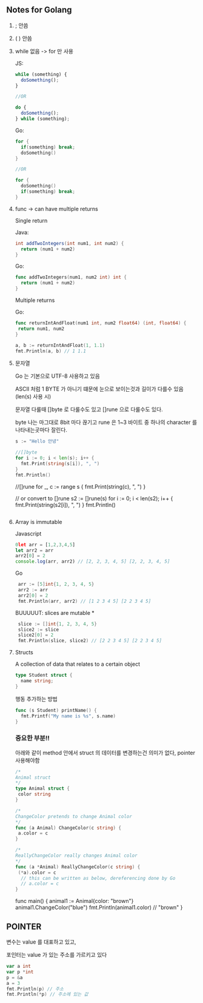 ## Notes for Golang

1. ; 안씀

2. ( ) 안씀

3. while 없음 -> for 만 사용

   JS:

   ```javascript
   while (something) {
     doSomething();
   }

   //OR

   do {
     doSomething();
   } while (something);
   ```

   Go:

   ```go
   for {
     if(something) break;
     doSomething()
   }

   //OR

   for {
     doSomething()
     if(something) break;
   }
   ```

4. func -> can have multiple returns

   Single return

   Java:

   ```java
   int addTwoIntegers(int num1, int num2) {
     return (num1 + num2)
   }
   ```

   Go:

   ```go
   func addTwoIntegers(num1, num2 int) int {
     return (num1 + num2)
   }
   ```

   Multiple returns

   Go:

   ```go
   func returnIntAndFloat(num1 int, num2 float64) (int, float64) {
   	return num1, num2
   }

   a, b := returnIntAndFloat(1, 1.1)
   fmt.Println(a, b) // 1 1.1
   ```

5. 문자열

   Go 는 기본으로 UTF-8 사용하고 있음

   ASCII 처럼 1 BYTE 가 아니기 떄문에 눈으로 보이는것과 길이가 다를수 있음 (len(s) 사용 시)

   문자열 다룰때 []byte 로 다룰수도 있고 []rune 으로 다룰수도 있다.

   byte 나는 마그대로 8bit 마다 끊기고 rune 은 1~3 바이트 중 하나의 character 를 나타내는곳마다 잘린다.

   ```go
   s := "Hello 안녕"

   //[]byte
   for i := 0; i < len(s); i++ {
     fmt.Print(string(s[i]), ", ")
   }
   fmt.Println()
   ```


   //[]rune
   for _, c := range s {
     fmt.Print(string(c), ", ")
   }

   // or convert to []rune
   s2 := []rune(s)
   for i := 0; i < len(s2); i++ {
     fmt.Print(string(s2[i]), ", ")
   }
   fmt.Println()


   ```

6. Array is immutable

   Javascript

   ```js
   0let arr = [1,2,3,4,5]
   let arr2 = arr
   arr2[0] = 2
   console.log(arr, arr2) // [2, 2, 3, 4, 5] [2, 2, 3, 4, 5]
   ```

   Go

   ```go
   	arr := [5]int{1, 2, 3, 4, 5}
   	arr2 := arr
   	arr2[0] = 2
   	fmt.Println(arr, arr2) // [1 2 3 4 5] [2 2 3 4 5]
   ```

   BUUUUUT: slices are mutable \*

   ```go
   	slice := []int{1, 2, 3, 4, 5}
   	slice2 := slice
   	slice2[0] = 2
   	fmt.Println(slice, slice2) // [2 2 3 4 5] [2 2 3 4 5]
   ```

7. Structs

   A collection of data that relates to a certain object

   ```go
   type Student struct {
     name string;
   }
   ```

   행동 추가하는 방법

   ```go
   func (s Student) printName() {
     fmt.Printf("My name is %s", s.name)
   }
   ```

   ### 중요한 부분!!

   아래와 같이 method 안에서 struct 의 데이터를 변경하는건 의미가 없다, pointer 사용해야함

   ```go
   /*
   Animal struct
   */
   type Animal struct {
   	color string
   }

   /*
   ChangeColor pretends to change Animal color
   */
   func (a Animal) ChangeColor(c string) {
   	a.color = c
   }

   /*
   ReallyChangeColor really changes Animal color
   */
   func (a *Animal) ReallyChangeColor(c string) {
   	(*a).color = c
     // this can be written as below, dereferencing done by Go
     // a.color = c
   }
   ```

   func main() {
     animal1 := Animal{color: "brown"}
     animal1.ChangeColor("blue")
     fmt.Println(animal1.color) // "brown"
   }

## POINTER

변수는 value 를 대표하고 있고,

포인터는 value 가 있는 주소를 가르키고 있다

```go
var a int
var p *int
p = &a
a = 3
fmt.Println(p) // 주소
fmt.Println(*p) // 주소에 있는 값
```